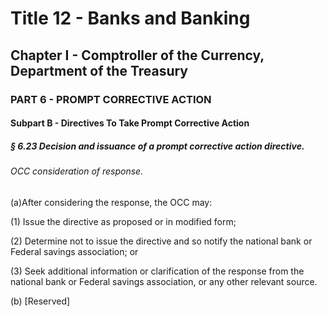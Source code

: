 
# Title 12 - Banks and Banking
## Chapter I - Comptroller of the Currency, Department of the Treasury
### PART 6 - PROMPT CORRECTIVE ACTION
#### Subpart B - Directives To Take Prompt Corrective Action
##### § 6.23 Decision and issuance of a prompt corrective action directive.
###### OCC consideration of response.

(a)After considering the response, the OCC may:

(1) Issue the directive as proposed or in modified form;

(2) Determine not to issue the directive and so notify the national bank or Federal savings association; or

(3) Seek additional information or clarification of the response from the national bank or Federal savings association, or any other relevant source.

(b) [Reserved]

